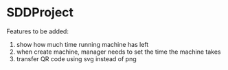 # SDDProject

Features to be added:
1. show how much time running machine has left 
2. when create machine, manager needs to set the time the machine takes
3. transfer QR code using svg instead of png
